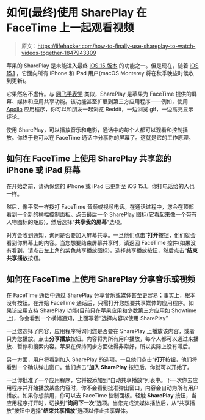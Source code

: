 # 如何(最终)使用 SharePlay 在 FaceTime 上一起观看视频

> 原文：<https://lifehacker.com/how-to-finally-use-shareplay-to-watch-videos-together-1847943309>

苹果的 SharePlay 是未能进入最终 [iOS 15 版本](https://lifehacker.com/36-of-the-best-new-ios-15-features-for-iphone-1847674175) 的功能之一。但是现在，随着 [iOS 15.1](https://lifehacker.com/every-cool-ios-15-1-feature-update-worth-knowing-about-1847931068) ，它面向所有 iPhone 和 iPad 用户(macOS Monterey 将在秋季晚些时候收到更新)。



它果然名不虚传。与 [网飞手表党](https://lifehacker.com/watch-shows-on-hulu-disney-and-more-with-your-friends-1842924419) 类似，SharePlay 是苹果为 FaceTime 提供的屏幕、媒体和应用共享功能。该功能甚至扩展到第三方应用程序——例如，使用 [Apollo](https://apps.apple.com/us/app/apollo-for-reddit/id979274575#?platform=iphone) 应用程序，你可以和朋友一起浏览 Reddit，一边浏览 gif，一边高亮显示评论。

使用 SharePlay，可以播放音乐和电影，通话中的每个人都可以观看和控制播放。你终于也可以在 FaceTime 通话中分享你的屏幕了。这就是它的工作原理。

## 如何在 FaceTime 上使用 SharePlay 共享您的 iPhone 或 iPad 屏幕

在开始之前，请确保您的 iPhone 或 iPad 已更新至 iOS 15.1。你打电话给的人也一样。

然后，像平常一样拨打 FaceTime 音频或视频电话。在通话过程中，您会在顶部看到一个新的横幅控制面板。点击最后一个 SharePlay 图标(它看起来像一个带有人物图标的矩形)，然后选择“**共享我的屏幕**”选项。

对方会收到通知，询问是否要加入屏幕共享。一旦他们点击“**打开**按钮，他们就会看到你屏幕上的内容。当您想要结束屏幕共享时，请返回 FaceTime 控件(如果没有看到，请点击左上角的紫色共享播放图标)，选择共享播放按钮，然后点击“**结束共享播放**按钮。

## 如何在 FaceTime 上使用 SharePlay 分享音乐或视频

在 FaceTime 通话中通过 SharePlay 分享音乐或媒体甚至更容易；事实上，根本没有按钮。在开始 FaceTime 通话后，只需打开您想要共享媒体的应用程序。如果该应用支持 SharePlay 功能(目前只在苹果应用和少数第三方应用如 Showtime 上)，你会看到一个横幅通知，上面写着“选择内容以使用 SharePlay”

一旦您选择了内容，应用程序将询问您是否要在 SharePlay 上播放该内容，或者只为您播放。点击**分享播放**按钮。内容将为所有用户播放，每个人都可以通过来播放、暂停和搜索内容。苹果在保持同步方面做得非常好，所以实际上没有滞后。

另一方面，用户将看到加入 SharePlay 的选项。一旦他们点击“**打开**按钮，他们将看到一个确认弹出窗口。他们点击“**加入 SharePlay** 按钮后，你就可以开始了。

一旦你批准了一个应用程序，它将被添加到“自动共享播放”列表中。下一次你去应用程序并开始播放某些内容时，你不会看到批准弹出窗口，内容会自动为所有用户播放。如果你想禁用，你可以去 FaceTime 控制面板。轻触 **SharePlay** 按钮，当应用程序打开时，切换到“**询问下一次**”选项。当您完成流媒体播放后，从“共享播放”按钮中选择“**结束共享播放**”选项以停止共享媒体。